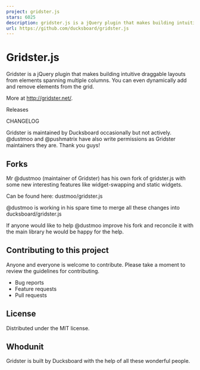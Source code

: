 ```yaml
---
project: gridster.js
stars: 6025
description: gridster.js is a jQuery plugin that makes building intuitive draggable layouts from elements spanning multiple columns 
url: https://github.com/ducksboard/gridster.js
---
```


Gridster.js
===========

Gridster is a jQuery plugin that makes building intuitive draggable layouts from elements spanning multiple columns. You can even dynamically add and remove elements from the grid.

More at http://gridster.net/.

Releases

CHANGELOG

Gridster is maintained by Ducksboard occasionally but not actively. @dustmoo and @pushmatrix have also write permissions as Gridster maintainers they are. Thank you guys!

Forks
-----

Mr @dustmoo (maintainer of Gridster) has his own fork of gridster.js with some new interesting features like widget-swapping and static widgets.

Can be found here: dustmoo/gridster.js

@dustmoo is working in his spare time to merge all these changes into ducksboard/gridster.js

If anyone would like to help @dustmoo improve his fork and reconcile it with the main library he would be happy for the help.

Contributing to this project
----------------------------

Anyone and everyone is welcome to contribute. Please take a moment to review the guidelines for contributing.

-   Bug reports
-   Feature requests
-   Pull requests

License
-------

Distributed under the MIT license.

Whodunit
--------

Gridster is built by Ducksboard with the help of all these wonderful people.
